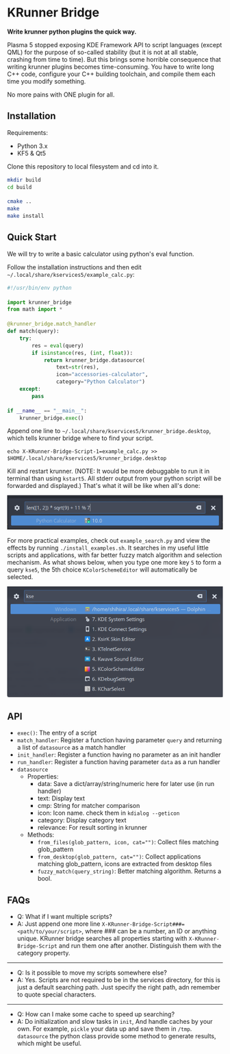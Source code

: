 # KRunner Bridge

**Write krunner python plugins the quick way.**

Plasma 5 stopped exposing KDE Framework API to script languages (except QML) for the purpose of so-called stability (but it is not at all stable, crashing from time to time). But this brings some horrible consequence that writing krunner plugins becomes time-consuming. You have to write long C++ code, configure your C++ building toolchain, and compile them each time you modify something.

No more pains with ONE plugin for all.

## Installation

Requirements:

* Python 3.x
* KF5 & Qt5

Clone this repository to local filesystem and cd into it.

```sh
mkdir build
cd build

cmake ..
make
make install
```

## Quick Start

We will try to write a basic calculator using python's eval function.

Follow the installation instructions and then edit `~/.local/share/kservices5/example_calc.py`:

```python
#!/usr/bin/env python

import krunner_bridge
from math import *

@krunner_bridge.match_handler
def match(query):
    try:
        res = eval(query)
        if isinstance(res, (int, float)):
            return krunner_bridge.datasource(
                text=str(res),
                icon="accessories-calculator",
                category="Python Calculator")
    except:
        pass

if __name__ == "__main__":
    krunner_bridge.exec()
```

Append one line to `~/.local/share/kservices5/krunner_bridge.desktop`, which tells krunner bridge where to find your script.

```
echo X-KRunner-Bridge-Script-1=example_calc.py >> $HOME/.local/share/kservices5/krunner_bridge.desktop
```

Kill and restart krunner. (NOTE: It would be more debuggable to run it in terminal than using `kstart5`. All stderr output from your python script will be forwarded and displayed.) That's what it will be like when all's done:

![](preview/screenshot-1.png)

For more practical examples, check out `example_search.py` and view the effects by running `./install_examples.sh`. It searches in my useful little scripts and applications, with far better fuzzy match algorithm and selection mechanism. As what shows below, when you type one more key `5` to form a query `kse5`, the 5th choice `KColorSchemeEditor` will automatically be selected.

![](preview/screenshot-2.png)

## API

* `exec()`: The entry of a script
* `match_handler`: Register a function having parameter `query` and returning a list of `datasource` as a match handler
* `init_handler`: Register a function having no parameter as an init handler
* `run_handler`: Register a function having parameter `data` as a run handler
* `datasource`
    - Properties:
        - data: Save a dict/array/string/numeric here for later use (in run handler)
        - text: Display text
        - cmp: String for matcher comparison
        - icon: Icon name. check them in `kdialog --geticon`
        - category: Display category text
        - relevance: For result sorting in krunner
    - Methods:
        - `from_files(glob_pattern, icon, cat="")`: Collect files matching glob_pattern
        - `from_desktop(glob_pattern, cat="")`: Collect applications matching glob_pattern, icons are extracted from desktop files
        - `fuzzy_match(query_string)`: Better matching algorithm. Returns a bool.

## FAQs

* Q: What if I want multiple scripts?
* A: Just append one more line `X-KRunner-Bridge-Script###=<path/to/your/script>`, where ### can be a number, an ID or anything unique. KRunner bridge searches all properties starting with `X-KRunner-Bridge-Script` and run them one after another. Distinguish them with the category property.

-----

* Q: Is it possible to move my scripts somewhere else?
* A: Yes. Scripts are not required to be in the services directory, for this is just a default searching path. Just specify the right path, adn remember to quote special characters.

-----

* Q: How can I make some cache to speed up searching?
* A: Do initialization and slow tasks in `init`, And handle caches by your own. For example, `pickle` your data up and save them in `/tmp`. `datasource` the python class provide some method to generate results, which might be useful.

